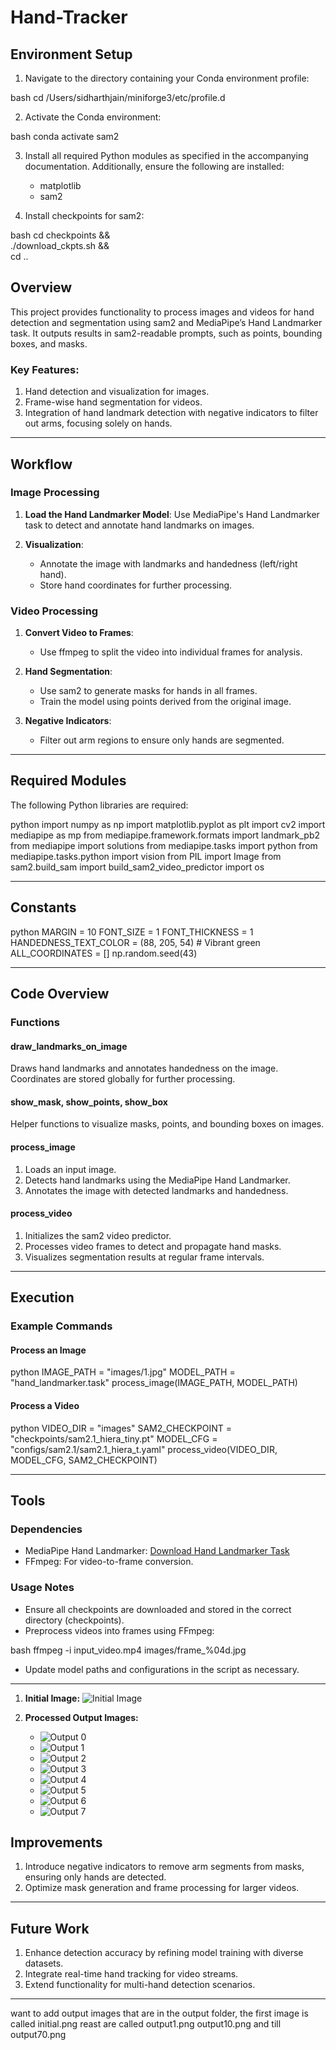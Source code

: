 # Hand-Tracker

## Environment Setup

1. Navigate to the directory containing your Conda environment profile:
   
bash
   cd /Users/sidharthjain/miniforge3/etc/profile.d

2. Activate the Conda environment:
   
bash
   conda activate sam2


3. Install all required Python modules as specified in the accompanying documentation. Additionally, ensure the following are installed:
   - matplotlib
   - sam2

4. Install checkpoints for sam2:
   
bash
   cd checkpoints && \
   ./download_ckpts.sh && \
   cd ..


## Overview

This project provides functionality to process images and videos for hand detection and segmentation using sam2 and MediaPipe’s Hand Landmarker task. It outputs results in sam2-readable prompts, such as points, bounding boxes, and masks.

### Key Features:
1. Hand detection and visualization for images.
2. Frame-wise hand segmentation for videos.
3. Integration of hand landmark detection with negative indicators to filter out arms, focusing solely on hands.

---

## Workflow

### Image Processing

1. **Load the Hand Landmarker Model**:
   Use MediaPipe's Hand Landmarker task to detect and annotate hand landmarks on images.

2. **Visualization**:
   - Annotate the image with landmarks and handedness (left/right hand).
   - Store hand coordinates for further processing.

### Video Processing

1. **Convert Video to Frames**:
   - Use ffmpeg to split the video into individual frames for analysis.

2. **Hand Segmentation**:
   - Use sam2 to generate masks for hands in all frames.
   - Train the model using points derived from the original image.

3. **Negative Indicators**:
   - Filter out arm regions to ensure only hands are segmented.

---

## Required Modules

The following Python libraries are required:

python
import numpy as np
import matplotlib.pyplot as plt
import cv2
import mediapipe as mp
from mediapipe.framework.formats import landmark_pb2
from mediapipe import solutions
from mediapipe.tasks import python
from mediapipe.tasks.python import vision
from PIL import Image
from sam2.build_sam import build_sam2_video_predictor
import os


---

## Constants

python
MARGIN = 10
FONT_SIZE = 1
FONT_THICKNESS = 1
HANDEDNESS_TEXT_COLOR = (88, 205, 54)  # Vibrant green
ALL_COORDINATES = []
np.random.seed(43)


---

## Code Overview

### Functions

#### draw_landmarks_on_image
Draws hand landmarks and annotates handedness on the image. Coordinates are stored globally for further processing.

#### show_mask, show_points, show_box
Helper functions to visualize masks, points, and bounding boxes on images.

#### process_image
1. Loads an input image.
2. Detects hand landmarks using the MediaPipe Hand Landmarker.
3. Annotates the image with detected landmarks and handedness.

#### process_video
1. Initializes the sam2 video predictor.
2. Processes video frames to detect and propagate hand masks.
3. Visualizes segmentation results at regular frame intervals.

---

## Execution

### Example Commands

#### Process an Image
python
IMAGE_PATH = "images/1.jpg"
MODEL_PATH = "hand_landmarker.task"
process_image(IMAGE_PATH, MODEL_PATH)


#### Process a Video
python
VIDEO_DIR = "images"
SAM2_CHECKPOINT = "checkpoints/sam2.1_hiera_tiny.pt"
MODEL_CFG = "configs/sam2.1/sam2.1_hiera_t.yaml"
process_video(VIDEO_DIR, MODEL_CFG, SAM2_CHECKPOINT)


---

## Tools

### Dependencies
- MediaPipe Hand Landmarker: [Download Hand Landmarker Task](https://mediapipe.dev/)
- FFmpeg: For video-to-frame conversion.

### Usage Notes
- Ensure all checkpoints are downloaded and stored in the correct directory (checkpoints).
- Preprocess videos into frames using FFmpeg:
  
bash
  ffmpeg -i input_video.mp4 images/frame_%04d.jpg

- Update model paths and configurations in the script as necessary.

---
1. **Initial Image:**
   ![Initial Image](sam2/output/initial.png)

2. **Processed Output Images:**
   - ![Output 0](sam2/output/output1.png)
   - ![Output 1](sam2/output/output10.png)
   - ![Output 2](sam2/output/output20.png)
   - ![Output 3](sam2/output/output30.png)
   - ![Output 4](sam2/output/output40.png)
   - ![Output 5](sam2/output/output50.png)
   - ![Output 6](sam2/output/output60.png)
   - ![Output 7](sam2/output/output70.png)

## Improvements

1. Introduce negative indicators to remove arm segments from masks, ensuring only hands are detected.
2. Optimize mask generation and frame processing for larger videos.

---

## Future Work

1. Enhance detection accuracy by refining model training with diverse datasets.
2. Integrate real-time hand tracking for video streams.
3. Extend functionality for multi-hand detection scenarios.

---
 want to add output images that are in the output  folder, the first image is called initial.png reast are called output1.png output10.png and till output70.png
